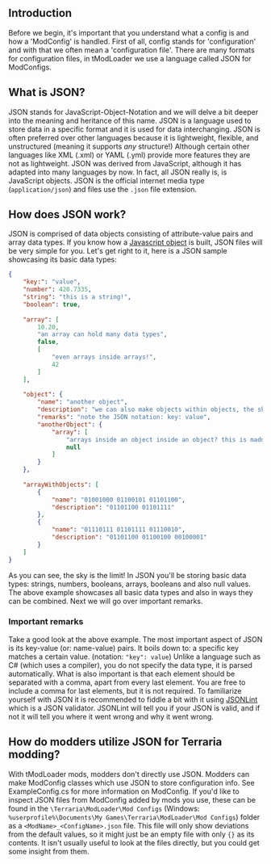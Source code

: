 ## Introduction
Before we begin, it's important that you understand what a config is and how a 'ModConfig' is handled. First of all, config stands for 'configuration' and with that we often mean a 'configuration file'. There are many formats for configuration files, in tModLoader we use a language called JSON for ModConfigs.

## What is JSON?
JSON stands for JavaScript-Object-Notation and we will delve a bit deeper into the meaning and heritance of this name. JSON is a language used to store data in a specific format and it is used for data interchanging. JSON is often preferred over other languages because it is lightweight, flexible, and unstructured (meaning it supports _any_ structure!) Although certain other languages like XML (.xml) or YAML (.yml) provide more features they are not as lightweight. JSON was derived from JavaScript, although it has adapted into many languages by now. In fact, all JSON really is, is JavaScript objects. JSON is the official internet media type (`application/json`) and files use the `.json` file extension.

## How does JSON work?
JSON is comprised of data objects consisting of attribute-value pairs and array data types. If you know how a [Javascript object](https://www.w3schools.com/js/js_objects.asp) is built, JSON files will be very simple for you. Let's get right to it, here is a JSON sample showcasing its basic data types:
```json
{
	"key:": "value",
	"number": 420.7335,
	"string": "this is a string!",
	"boolean": true,
	
	"array": [
		10.20,
		"an array can hold many data types",
		false, 
		[
			"even arrays inside arrays!",
			42
		]
	],
	
	"object": {
		"name": "another object",
		"description": "we can also make objects within objects, the sky is the limit",
		"remarks": "note the JSON notation: key: value",
		"anotherObject": {
			"array": [
				"arrays inside an object inside an object? this is madness!",
				null
			]
		}
	},
	
	"arrayWithObjects": [
		{
			"name": "01001000 01100101 01101100",
			"description": "01101100 01101111" 
		},
		{
			"name": "01110111 01101111 01110010",
			"description": "01101100 01100100 00100001"
		}
	]
}
```
As you can see, the sky is the limit!
In JSON you'll be storing basic data types: strings, numbers, booleans, arrays, booleans and also null values. The above example showcases all basic data types and also in ways they can be combined. Next we will go over important remarks.

### Important remarks
Take a good look at the above example. The most important aspect of JSON is its key-value (or: name-value) pairs. It boils down to: a specific key matches a certain value. (notation: `"key": value`) Unlike a language such as C# (which uses a compiler), you do not specify the data type, it is parsed automatically. What is also important is that each element should be separated with a comma, apart from every last element. You are free to include a comma for last elements, but it is not required. To familiarize yourself with JSON it is recommended to fiddle a bit with it using [JSONLint](https://jsonlint.com/) which is a JSON validator. JSONLint will tell you if your JSON is valid, and if not it will tell you where it went wrong and why it went wrong. 

## How do modders utilize JSON for Terraria modding?
With tModLoader mods, modders don't directly use JSON. Modders can make ModConfig classes which use JSON to store configuration info. See ExampleConfig.cs for more information on ModConfig. If you'd like to inspect JSON files from ModConfig added by mods you use, these can be found in the `\Terraria\ModLoader\Mod Configs` (Windows: `%userprofile%\Documents\My Games\Terraria\ModLoader\Mod Configs`) folder as a `<ModName>_<ConfigName>.json` file. This file will only show deviations from the default values, so it might just be an empty file with only `{}` as its contents. It isn't usually useful to look at the files directly, but you could get some insight from them.